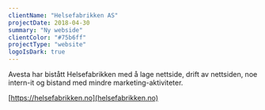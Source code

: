```yaml
---
clientName: "Helsefabrikken AS"
projectDate: 2018-04-30
summary: "Ny webside"
clientColor: "#75b6ff"
projectType: "website"
logoIsDark: true
---
```


Avesta har bistått Helsefabrikken med å lage nettside, drift av nettsiden, noe
intern-it og bistand med mindre marketing-aktiviteter.

[https://helsefabrikken.no](helsefabrikken.no)
